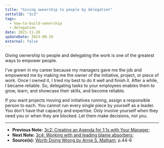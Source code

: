 ```yaml
---
title: "Giving ownership to people by delegation"
zettelID: "3c3"
tags:
  - how-to-build-ownership
  - delegation
date: 2021-11-28
updateDate: 2023-08-26
external: false
---
```


Giving ownership to people and delegating the work is one of the greatest ways to empower people.

I've grown in my career because my managers gave me the job and empowered me by making me the owner of the initiative, project, or piece of work. Once I owned it, I tried my best to do it well and finish it. After a while, I became reliable. So, delegating tasks to your employees enables them to grow, learn, and showcase their skills, and become reliable.

If you want projects moving and initiatives running, assign a responsible person to each. You cannot run every single piece by yourself as a leader. You don't have that capacity and expertise. Only involve yourself when they need you or when they are blocked. Let them make decisions, not you.

---

- **Previous Note:** [3c2: Creating an Agenda for 1:1s with Your Manager](/notes/3c2/);
- **Next Note:** [3c4: Working with and leading blame absorbers](/notes/3c4/);
- **Source(s):** [Worth Doing Wrong by Arnie S. Malham](/books/worth-doing-wrong-book-summary-review-and-notes/); p.44-6
